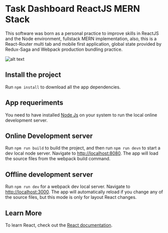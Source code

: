 # Task Dashboard ReactJS MERN Stack

This software was born as a personal practice to improve skills in ReactJS and the Node environment, fullstack MERN implementation, also, this is a React-Router multi tab and mobile first application, global state provided by Redux-Saga and Webpack production bundling practice.

![alt text](https://live.staticflickr.com/65535/50373167578_f4438133c0_o.jpg)

## Install the project

Run `npm install` to download all the app dependencies.

## App requeriments

You need to have installed [Node Js](https://nodejs.org/en/) on your system to run the local online development server.

## Online Development server

Run `npm run build` to build the project, and then run `npm run devn` to start a dev local node server. Navigate to [http://localhost:8080](http://localhost:8080). The app will load the source files from the webpack build command.

## Offline development server

Run `npm run dev` for a webpack dev local server. Navigate to [http://localhost:3000](http://localhost:3000). The app will automatically reload if you change any of the source files, but this mode is only for layout React changes.

## Learn More

To learn React, check out the [React documentation](https://reactjs.org/).
